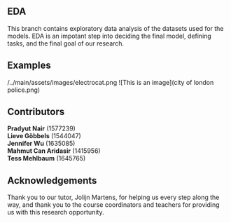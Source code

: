 ## EDA 
This branch contains exploratory data analysis of the datasets used for the models. EDA is an impotant step into deciding the final model, defining tasks, and the final goal of our research.

## Examples
/../main/assets/images/electrocat.png
![This is an image](city of london police.png)

## Contributors
**Pradyut Nair** (1577239) \
**Lieve Göbbels** (1544047) \
**Jennifer Wu** (1635085) \
**Mahmut Can Aridasir** (1415956) \
**Tess Mehlbaum** (1645765)

## Acknowledgements
Thank you to our tutor, Jolijn Martens, for helping us every step along the way, and thank you to the course coordinators and teachers for providing us with this research opportunity.
